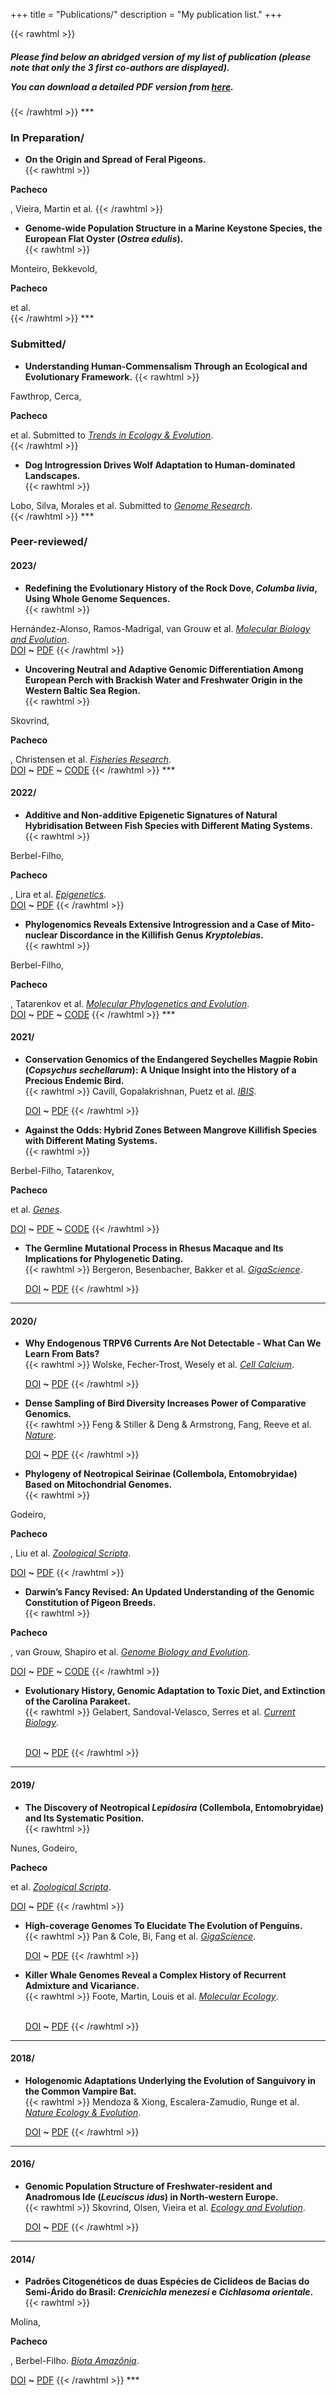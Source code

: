 +++
title = "Publications/"
description = "My publication list."
+++

{{< rawhtml >}}
<h5>Please find below an abridged version of my list of publication (please note that only the 3 first co-authors are displayed).</p> You can download a detailed PDF version from <a href="/MyCV/PublicationList--GeorgePacheco.pdf">here</a>.</h5>
{{< /rawhtml >}}
***

### In Preparation/

* **On the Origin and Spread of Feral Pigeons.**  
{{< rawhtml >}}
<p id=cellphone><b>Pacheco</b></p>, Vieira, Martin et al.
{{< /rawhtml >}}

* **Genome-wide Population Structure in a Marine Keystone Species, the European Flat Oyster (_Ostrea edulis_).**  
{{< rawhtml >}}
<div>
Monteiro, Bekkevold, <p id=cellphone><b>Pacheco</b></p> et al.
</div>
{{< /rawhtml >}}
***

### Submitted/

* **Understanding Human-Commensalism Through an Ecological and Evolutionary Framework.**
{{< rawhtml >}}
<div>
Fawthrop, Cerca, <p id=cellphone><b>Pacheco</b></p> et al. Submitted to <a id=articles href="https://www.cell.com/trends/ecology-evolution/home" target="_blank"><i>Trends in Ecology & Evolution</i></a>.
</div>  
{{< /rawhtml >}}

* **Dog Introgression Drives Wolf Adaptation to Human-dominated Landscapes.**  
{{< rawhtml >}}
<div>
Lobo, Silva, Morales et al. Submitted to <a id=articles href="https://genome.cshlp.org/" target="_blank"><i>Genome Research</i></a>.
</div>  
{{< /rawhtml >}}
***

### Peer-reviewed/

#### 2023/

* **Redefining the Evolutionary History of the Rock Dove, _Columba livia_, Using Whole Genome Sequences.**  
{{< rawhtml >}}
<div>
Hernández-Alonso, Ramos-Madrigal, van Grouw et al. <a id=articles href="https://academic.oup.com/mbe" target="_blank"><i>Molecular Biology and Evolution</i></a>.
</div>
<a href="https://academic.oup.com/mbe/advance-article/doi/10.1093/molbev/msad243/7405376" target="_blank">DOI</a>
<b>~</b>
<a href="/MyArticles/ColumbaMBE.pdf">PDF</a>
{{< /rawhtml >}}

* **Uncovering Neutral and Adaptive Genomic Differentiation Among European Perch with Brackish Water and Freshwater Origin in the Western Baltic Sea Region.**  
{{< rawhtml >}}
<div>
Skovrind, <p id=cellphone><b>Pacheco</b></p>, Christensen et al. <a id=articles href="https://www.sciencedirect.com/journal/fisheries-research" target="_blank"><i>Fisheries Research</i></a>.
</div>
<a href="https://doi.org/10.1016/j.fishres.2023.106846" target="_blank">DOI</a>
<b>~</b>
<a href="/MyArticles/perchFisheries.pdf">PDF</a>
<b>~</b>
<a href="https://github.com/g-pacheco/PerchGenomics" target="_blank">CODE</a>
{{< /rawhtml >}}
***

#### 2022/

* **Additive and Non-additive Epigenetic Signatures of Natural Hybridisation Between Fish Species with Different Mating Systems.**  
{{< rawhtml >}}
<div>
Berbel-Filho, <p id=cellphone><b>Pacheco</b></p>, Lira et al. <a id=articles href="https://www.tandfonline.com/journals/kepi20" target="_blank"><i>Epigenetics</i></a>.
</div>
<a href="https://doi.org/10.1080/15592294.2022.2123014" target="_blank">DOI</a>
<b>~</b>
<a href="/MyArticles/matingsystemsEpigenetics.pdf">PDF</a>
{{< /rawhtml >}}

* **Phylogenomics Reveals Extensive Introgression and a Case of Mito-nuclear Discordance in the Killifish Genus _Kryptolebias_.**  
{{< rawhtml >}}
<div>
Berbel-Filho, <p id=cellphone><b>Pacheco</b></p>, Tatarenkov et al. <a id=articles href="https://www.sciencedirect.com/journal/molecular-phylogenetics-and-evolution" target="_blank"><i>Molecular Phylogenetics and Evolution</i></a>.
</div>
<a href="https://www.sciencedirect.com/science/article/pii/S1055790322002305" target="_blank">DOI</a>
<b>~</b>
<a href="/MyArticles/kryptolebiasMPE.pdf">PDF</a>
<b>~</b>
<a href="https://github.com/waldirmbf/KryptolebiasGenomics" target="_blank">CODE</a>
{{< /rawhtml >}}
***

#### 2021/

* **Conservation Genomics of the Endangered Seychelles Magpie Robin (_Copsychus sechellarum_): A Unique Insight into the History of a Precious Endemic Bird.**  
{{< rawhtml >}}
Cavill, Gopalakrishnan, Puetz et al. <a id=articles href="https://onlinelibrary.wiley.com/journal/1474919x/" target="_blank"><i>IBIS</i></a>.</p>
<a href="https://onlinelibrary.wiley.com/doi/abs/10.1111/ibi.13023" target="_blank">DOI</a>
<b>~</b>
<a href="/MyArticles/magpie-robinIBIS.pdf">PDF</a>
{{< /rawhtml >}}

* **Against the Odds: Hybrid Zones Between Mangrove Killifish Species with Different Mating Systems.**    
{{< rawhtml >}}
<div>
Berbel-Filho, Tatarenkov, <p id=cellphone><b>Pacheco</b></p> et al. <a id=articles href="https://www.mdpi.com/journal/genes/" target="_blank"><i>Genes</i></a>.</p> 
</div>
<a href="https://www.mdpi.com/2073-4425/12/10/1486" target="_blank">DOI</a>
<b>~</b>
<a href="/MyArticles/killifishGenes.pdf">PDF</a>
<b>~</b>
<a href="https://github.com/waldirmbf/BerbelFilho_etal_KryptolebiasHybridisation/" target="_blank">CODE</a>
{{< /rawhtml >}}

* **The Germline Mutational Process in Rhesus Macaque and Its Implications for Phylogenetic Dating.**   
{{< rawhtml >}}
Bergeron, Besenbacher, Bakker et al. <a id=articles href="https://academic.oup.com/gigascience/" target="_blank"><i>GigaScience</i></a>.</p> 
<a href="https://academic.oup.com/gigascience/article/10/5/giab029/6269103" target="_blank">DOI</a>
<b>~</b>
<a href="/MyArticles/macaqueGigaScience.pdf">PDF</a>
{{< /rawhtml >}}
***

#### 2020/

* **Why Endogenous TRPV6 Currents Are Not Detectable - What Can We Learn From Bats?**   
{{< rawhtml >}}
Wolske, Fecher-Trost, Wesely et al. <a id=articles href="https://www.journals.elsevier.com/cell-calcium/" target="_blank"><i>Cell Calcium</i></a>.</p>
<a href="https://www.sciencedirect.com/science/article/abs/pii/S0143416020301445" target="_blank">DOI</a>
<b>~</b>
<a href="/MyArticles/batsCellCalcium.pdf">PDF</a>
{{< /rawhtml >}}

* **Dense Sampling of Bird Diversity Increases Power of Comparative Genomics.**   
{{< rawhtml >}}
Feng & Stiller & Deng & Armstrong, Fang, Reeve et al. <a id=articles href="https://www.nature.com/" target="_blank"><i>Nature</i></a>.</p> 
<a href="https://www.nature.com/articles/s41586-020-2873-9" target="_blank">DOI</a>
<b>~</b>
<a href="/MyArticles/birdsNature.pdf">PDF</a>
{{< /rawhtml >}}

* **Phylogeny of Neotropical Seirinae (Collembola, Entomobryidae) Based on Mitochondrial Genomes.**    
{{< rawhtml >}}
<div>
Godeiro, <p id=cellphone><b>Pacheco</b></p>, Liu et al. <a id=articles href="https://onlinelibrary.wiley.com/journal/14636409/" target="_blank"><i>Zoological Scripta</i></a>.</p>
</div>
<a href="https://onlinelibrary.wiley.com/doi/full/10.1111/zsc.12408" target="_blank">DOI</a>
<b>~</b>
<a href="/MyArticles/seirinaeZoologicalScripta.pdf">PDF</a>
{{< /rawhtml >}}

* **Darwin’s Fancy Revised: An Updated Understanding of the Genomic Constitution of Pigeon Breeds.**    
{{< rawhtml >}}
<p id=cellphone><b>Pacheco</b></p>, van Grouw, Shapiro et al. <a id=articles href="https://academic.oup.com/gbe/" target="_blank"><i>Genome Biology and Evolution</i></a>.</p>
<a href="https://academic.oup.com/gbe/article/12/3/136/5735467" target="_blank">DOI</a>
<b>~</b>
<a href="/MyArticles/pigeonbreedsGBE.pdf">PDF</a>
<b>~</b>
<a href="https://github.com/pacheco-george/PigeonBreedsGenomics/" target="_blank">CODE</a>
{{< /rawhtml >}}

* **Evolutionary History, Genomic Adaptation to Toxic Diet, and Extinction of the Carolina Parakeet.**  
{{< rawhtml >}}
Gelabert, Sandoval-Velasco, Serres et al. <a id=articles href="https://www.cell.com/current-biology/home" target="_blank"><i>Current Biology</i></a>.</p>  
<a href="https://www.sciencedirect.com/science/article/pii/S0960982219314381/" target="_blank">DOI</a>
<b>~</b>
<a href="/MyArticles/ParakeetCurrentBiology.pdf">PDF</a>
{{< /rawhtml >}}
***

#### 2019/

* **The Discovery of Neotropical _Lepidosira_ (Collembola, Entomobryidae) and Its Systematic Position.**    
{{< rawhtml >}}
<div>
Nunes, Godeiro, <p id=cellphone><b>Pacheco</b></p> et al. <a id=articles href="https://onlinelibrary.wiley.com/journal/14636409/" target="_blank"><i>Zoological Scripta</i></a>.</p>
</div>
<a href="https://onlinelibrary.wiley.com/doi/full/10.1111/zsc.12377/" target="_blank">DOI</a>
<b>~</b>
<a href="/MyArticles/lepidosiraZoologicalScripta.pdf">PDF</a>
{{< /rawhtml >}}

* **High-coverage Genomes To Elucidate The Evolution of Penguins.**  
{{< rawhtml >}}
Pan & Cole, Bi, Fang et al. <a id=articles href="https://academic.oup.com/gigascience/" target="_blank"><i>GigaScience</i></a>.</p>
<a href="https://academic.oup.com/gigascience/article/8/9/giz117/5571031/" target="_blank">DOI</a>
<b>~</b>
<a href="/MyArticles/penguinsGigaScience.pdf">PDF</a>
{{< /rawhtml >}}

* **Killer Whale Genomes Reveal a Complex History of Recurrent Admixture and Vicariance.**  
{{< rawhtml >}}
Foote, Martin, Louis et al. <a id=articles href="https://onlinelibrary.wiley.com/journal/1365294x/" target="_blank"><i>Molecular Ecology</i></a>.</p>  
<a href="https://onlinelibrary.wiley.com/doi/abs/10.1111/mec.15099/" target="_blank">DOI</a>
<b>~</b>
<a href="/MyArticles/killerwhalesMolecularEcology.pdf">PDF</a>
{{< /rawhtml >}}
***

#### 2018/

* **Hologenomic Adaptations Underlying the Evolution of Sanguivory in the Common Vampire Bat.**   
{{< rawhtml >}}
Mendoza & Xiong, Escalera-Zamudio, Runge et al. <a id=articles href="https://www.nature.com/natecolevol/" target="_blank"><i>Nature Ecology & Evolution</i></a>.</p> 
<a href="https://www.nature.com/articles/s41559-018-0476-8#citeas/" target="_blank">DOI</a>
<b>~</b>
<a href="/MyArticles/batsEcolEvol.pdf">PDF</a>
{{< /rawhtml >}}
***

#### 2016/

* **Genomic Population Structure of Freshwater‐resident and Anadromous Ide (_Leuciscus idus_) in North‐western Europe.**    
{{< rawhtml >}}
Skovrind, Olsen, Vieira et al. <a id=articles href="https://onlinelibrary.wiley.com/journal/20457758/" target="_blank"><i>Ecology and Evolution</i></a>.</p>
<a href="https://onlinelibrary.wiley.com/doi/full/10.1002/ece3.1909/" target="_blank">DOI</a>
<b>~</b>
<a href="/MyArticles/ideEcologyEvolution.pdf">PDF</a>
{{< /rawhtml >}}
***

#### 2014/

* **Padrões Citogenéticos de duas Espécies de Ciclídeos de Bacias do Semi-Árido do Brasil: _Crenicichla menezesi_ e _Cichlasoma orientale_.**      
{{< rawhtml >}}
<div>
Molina, <p id=cellphone><b>Pacheco</b></p>, Berbel-Filho. <a id=articles href="https://periodicos.unifap.br/index.php/biota/" target="_blank"><i>Biota Amazônia</i></a>.</p>
</div>
<a href="https://periodicos.unifap.br/index.php/biota/article/view/1076/" target="_blank">DOI</a>
<b>~</b>
<a href="/MyArticles/cichlidsBiotaAmazonia.pdf">PDF</a>
{{< /rawhtml >}}
***
